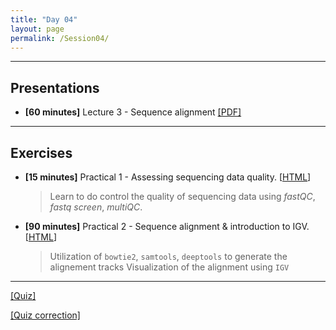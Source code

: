 ```yaml
---
title: "Day 04"
layout: page
permalink: /Session04/
---
```


---
## Presentations

- **\[60 minutes\]** Lecture 3 - Sequence alignment
[[PDF]](03_Sequence_Alignment.pdf)

---
## Exercises

-  **\[15 minutes\]** Practical 1 - Assessing sequencing data quality.
    [[HTML](/Genomics_SupBioTech_2023/Session02/QC)]

    > Learn to do control the quality of sequencing data using *fastQC*, 
    *fastq screen*, *multiQC*.

- **\[90 minutes\]** Practical 2 - Sequence alignment & introduction to IGV.
    [[HTML](SequenceAlignment)]

    > Utilization of `bowtie2`, `samtools`, `deeptools` to generate the alignement tracks
    > Visualization of the alignment using `IGV`


--- 

[[Quiz]](Quiz_02.pdf)

[[Quiz correction]](Quiz_02_correction.pdf)
